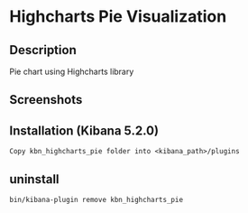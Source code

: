 # Highcharts Pie Visualization 

## Description
Pie chart using Highcharts library

## Screenshots


## Installation (Kibana 5.2.0)
```
Copy kbn_highcharts_pie folder into <kibana_path>/plugins 
```

## uninstall
```
bin/kibana-plugin remove kbn_highcharts_pie
```
